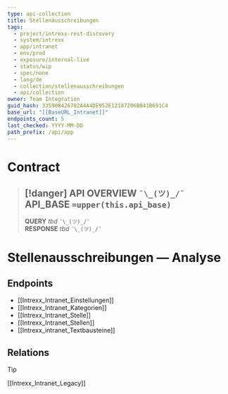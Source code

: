 ```yaml
---
type: api-collection
title: Stellenausschreibungen
tags:
  - project/intrexx-rest-discovery
  - system/intrexx
  - app/intranet
  - env/prod
  - exposure/internal-live
  - status/wip
  - spec/none
  - lang/de
  - collection/stellenausschreibungen
  - api/collection
owner: Team Integration
guid_hash: 335908426702A4A4DE952E12187206B841B691C4
base_url: "[[BaseURL_Intranet]]"
endpoints_count: 5
last_checked: YYYY-MM-DD
path_prefix: /api/app
---
```




#  Contract
> [!danger] API OVERVIEW `¯\_(ツ)_/¯`
> **API_BASE** `=upper(this.api_base)`
> ---
> **QUERY** _tbd_ `¯\_(ツ)_/¯`  
> **RESPONSE** _tbd_ `¯\_(ツ)_/¯`

# Stellenausschreibungen — Analyse


## Endpoints
- [[Intrexx_Intranet_Einstellungen]]
- [[Intrexx_Intranet_Kategorien]]
- [[Intrexx_Intranet_Stelle]]
- [[Intrexx_Intranet_Stellen]]
- [[Intrexx_intranet_Textbausteine]]


## Relations
> [!tip]
> [[Intrexx_Intranet_Legacy]]
